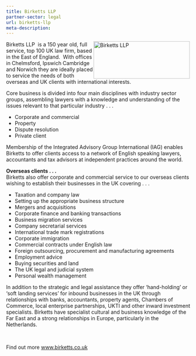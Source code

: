 ```yaml
---
title: Birketts LLP
partner-sector: legal
url: birketts-llp
meta-description:
---
```


<p><img alt="Birketts LLP" src="//clarity-strategies.github.io/ie-uploads/uploads/partners/BirkettsLLP_RGB.jpg" style="float:right; height:102px; margin-left:2px; margin-right:2px; width:263px" />Birketts LLP&nbsp; is a 150 year old, full service, top 100 UK law firm, based in the East of England.&nbsp; With offices in Chelmsford, Ipswich Cambridge and Norwich they are ideally placed to service the needs of both overseas and UK clients with international interests.</p><p>Core business is divided into four main disciplines with industry sector groups, assembling lawyers with a knowledge and understanding of the issues relevant to that particular industry . . .</p><ul><li>Corporate and commercial</li><li>Property</li><li>Dispute resolution</li><li>Private client</li></ul><p>Membership of the Integrated Advisory Group International (IAG) enables Birketts to offer clients access to a network of English speaking lawyers, accountants and tax advisors at independent practices around the world.</p><p><strong>Overseas clients . . .</strong><br />Birketts also offer corporate and commercial service to our overseas clients wishing to establish their businesses in the UK covering . . .</p><ul><li>Taxation and company law</li><li>Setting up the appropriate business structure</li><li>Mergers and acquisitions</li><li>Corporate finance and banking transactions</li><li>Business migration services</li><li>Company secretarial services</li><li>International trade mark registrations</li><li>Corporate immigration</li><li>Commercial contracts under English law</li><li>Foreign outsourcing, procurement and manufacturing agreements</li><li>Employment advice</li><li>Buying securities and land</li><li>The UK legal and judicial system</li><li>Personal wealth management</li></ul><p>In addition to the strategic and legal assistance they offer &lsquo;hand-holding&rsquo; or &lsquo;soft landing services&rsquo; for inbound businesses in the UK through relationships with banks, accountants, property agents, Chambers of Commerce, local enterprise partnerships, UKTI and other inward investment specialists. Birketts have specialist cultural and business knowledge of the Far East and a strong relationships in Europe, particularly in the Netherlands.</p><p>&nbsp;</p><p>Find out more <a href="http://www.birketts.co.uk" target="_blank">www.birketts.co.uk</a></p>